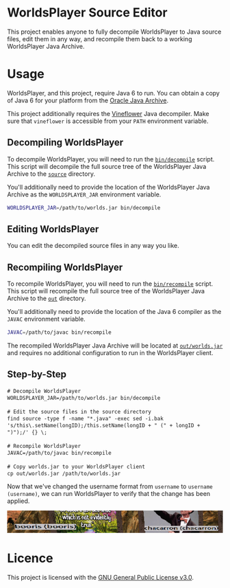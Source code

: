 # WorldsPlayer Source Editor

This project enables anyone to fully decompile WorldsPlayer to Java source
files, edit them in any way, and recompile them back to a working WorldsPlayer
Java Archive.

# Usage

WorldsPlayer, and this project, require Java 6 to run. You can obtain a copy
of Java 6 for your platform from the [Oracle Java Archive](https://www.oracle.com/java/technologies/javase-java-archive-javase6-downloads.html).

This project additionally requires the
[Vineflower](https://vineflower.org/usage/) Java decompiler. Make sure that
`vineflower` is accessible from your `PATH` environment variable.

## Decompiling WorldsPlayer

To decompile WorldsPlayer, you will need to run the
[`bin/decompile`](./bin/decompile) script. This script will decompile the full
source tree of the WorldsPlayer Java Archive to the
[`source`](./source) directory.

You'll additionally need to provide the location of the WorldsPlayer Java
Archive as the `WORLDSPLAYER_JAR` environment variable.

```bash
WORLDSPLAYER_JAR=/path/to/worlds.jar bin/decompile
```

## Editing WorldsPlayer

You can edit the decompiled source files in any way you like.

## Recompiling WorldsPlayer

To recompile WorldsPlayer, you will need to run the
[`bin/recompile`](./bin/recompile) script. This script will recompile the full
source tree of the WorldsPlayer Java Archive to the
[`out`](./out) directory.

You'll additionally need to provide the location of the Java 6 compiler as the
`JAVAC` environment variable.

```bash
JAVAC=/path/to/javac bin/recompile
```

The recompiled WorldsPlayer Java Archive will be located at
[`out/worlds.jar`](./out/worlds.jar) and requires no additional configuration
to run in the WorldsPlayer client.

## Step-by-Step

```shell
# Decompile WorldsPlayer
WORLDSPLAYER_JAR=/path/to/worlds.jar bin/decompile

# Edit the source files in the source directory
find source -type f -name "*.java" -exec sed -i.bak 's/this\.setName(longID);/this.setName(longID + " (" + longID + ")");/' {} \;

# Recompile WorldsPlayer
JAVAC=/path/to/javac bin/recompile

# Copy worlds.jar to your WorldsPlayer client
cp out/worlds.jar /path/to/worlds.jar
```

Now that we've changed the username format from `username` to `username (username)`, we can run WorldsPlayer to verify that the change has been applied.

![](./assets/step_by_step.png)

# Licence

This project is licensed with the [GNU General Public License v3.0](./LICENSE).